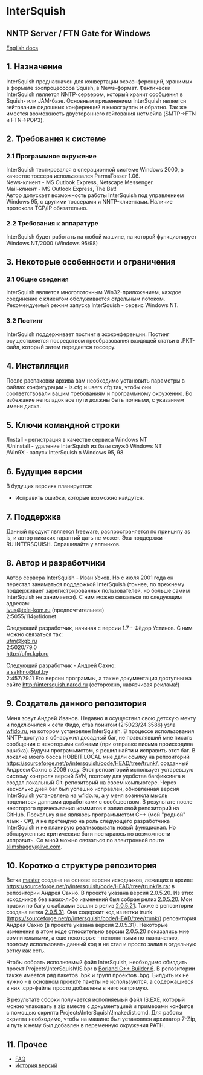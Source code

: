 # InterSquish
## NNTP Server / FTN Gate for Windows

[English docs](Projects/InterSquish/DOC/ENG)

## 1. Назначение
InterSquish предназначен для конвертации эхоконференций, хранимых в формате эхопроцессора Squish, в News-формат. Фактически InterSquish является NNTP-сервером, который хранит сообщения в Squish- или JAM-базе. Основным применением InterSquish является гейтование фидошных конференций в ньюсгруппы и обратно. Так же имеется возможность двустороннего гейтования нетмейла (SMTP->FTN и FTN->POP3).

## 2. Требования к системе
### 2.1 Программное окружение
InterSquish тестировался в операционной системе Windows 2000, в качестве тоссера использовался ParmaTosser 1.06.\
News-клиент - MS Outlook Express, Netscape Messenger.\
Mail-клиент - MS Outlook Express, The Bat!\
Автор допускает возможность работы InterSquish под управлением Windows 95, с другими тоссерами и NNTP-клиентами. Наличие протокола TCP/IP обязательно.

### 2.2 Требования к аппаратуре
InterSquish будет работать на любой машине, на которой функционирует Windows NT/2000 (Windows 95/98)

## 3. Некоторые особенности и ограничения
### 3.1 Общие сведения
InterSquish является многопоточным Win32-приложением, каждое соединение с клиентом обслуживается отдельным потоком. Рекомендуемый режим запуска InterSquish - сервис Windows NT.

### 3.2 Постинг
InterSquish поддерживает постинг в эхоконференции. Постинг осуществляется посредством преобразования входящей статьи в .PKT-файл, который затем передается тоссеру.

## 4. Инсталляция
После распаковки архива вам необходимо установить параметры в файлах конфигурации - is.cfg и users.cfg так, чтобы они соответствовали вашим требованиям и программному окружению. Во избежание неполадок все пути должны быть полными, с указанием имени диска.

## 5. Ключи командной строки
/Install - регистрация в качестве сервиса Windows NT\
/Uninstall - удаление InterSquish из базы служб Windows NT\
/Win9X - запуск InterSquish в Windows 95, 98.

## 6. Будущие версии
В будущих версиях планируется:
* Исправить ошибки, которые возможно найдутся.

## 7. Поддержка
Данный продукт является freeware, распространяется по принципу as is, и автор никаких гарантий дать не может. Эха поддержки - RU.INTERSQUISH. Спрашивайте у аплинков.

## 8. Автор и разработчики
Автор сервера InterSquish - Иван Усков. Но с июля 2001 года он перестал заниматься поддержкой InterSquish (точнее, по прежнему поддерживает зарегистрированных пользователей, но больше самим InterSquish не занимается). С ним можно связаться по следующим адресам:\
ivus@tele-kom.ru (предпочтительнее)\
2:5055/114@fidonet

Следующий разработчик, начиная с версии 1.7 - Фёдор Устинов. С ним можно связаться так:\
ufm@kgb.ru\
2:5020/79.0\
http://ufm.kgb.ru

Следующий разработчик - Андрей Сахно:\
a.sakhno@tut.by\
2:457/79.11
Его версии программы, а также документация доступны на сайте http://intersquish.narod.ru (осторожно, навязчивая реклама!)

## 9. Создатель данного репозитория
Меня зовут Андрей Иванов. Недавно я осуществил свою детскую мечту и подключился к сети Фидо, став поинтом (2:5023/24.3586) узла [wfido.ru](http://wfido.ru), на котором установлен InterSquish. В процессе использования NNTP-доступа я обнаружил досадный баг, не позволявший мне писать сообщения с некоторыми сабжами (при отправке письма происходила ошибка). Будучи программистом, я решил найти и исправить этот баг. В локалке моего босса HOBBIT.LOCAL мне дали ссылку на репозиторий https://sourceforge.net/p/intersquish/code/HEAD/tree/trunk/, созданный Андреем Сахно в 2009 году. Этот репозиторий использует устаревшую систему контроля версий SVN, поэтому для удобства багфиксинга я создал локальный Git-репозиторий на своем компьютере. Через несколько дней баг был успешно исправлен, обновленная версия InterSquish установлена на wfido.ru, а у меня возникла мысль поделиться данными доработками с сообществом. В результате после некоторого причесывания коммитов я залил свой репозиторий на GitHub.
Поскольку я не являюсь программистом C++ (мой "родной" язык - C#), я не претендую на роль следующего разработчика InterSquish и не планирую реализовывать новый функционал. Но обнаруженные критические баги постараюсь по возможности исправить. Со мной можно связаться по электронной почте slimshaggy@live.com.

## 10. Коротко о структуре репозитория
Ветка [master](https://github.com/SlimShaggy/InterSquish/tree/master) создана на основе версии исходников, лежащих в архиве https://sourceforge.net/p/intersquish/code/HEAD/tree/trunk/is.rar в репозитории Андрея Сахно. В проекте указана версия 2.0.5.20. Из этих исходников без каких-либо изменений был собран релиз [2.0.5.20](https://github.com/SlimShaggy/InterSquish/releases/tag/2.0.5.20). Мои правки по багу с сабжами вошли в релиз [2.0.5.21](https://github.com/SlimShaggy/InterSquish/releases/tag/2.0.5.21).
Также в репозитории создана ветка [2.0.5.31](https://github.com/SlimShaggy/InterSquish/tree/2.0.5.31). Она содержит код из ветки trunk (https://sourceforge.net/p/intersquish/code/HEAD/tree/trunk/) репозитория Андрея Сахно (в проекте указана версия 2.0.5.31). Некоторые изменения в этом коде относительно версии 2.0.5.20 показались мне сомнительными, а еще некоторые - непонятными по назначению, поэтому использовать данный код я не стал и просто залил в отдельную ветку как есть.

Чтобы собрать исполняемый файл InterSquish, необходимо сбилдить проект Projects\InterSquish\IS.bpr в [Borland C++ Builder 6](https://winworldpc.com/product/borland-c-builder/6x). В репозитории также имеется ряд пакетов .bpk и групп проектов .bpg. Билдить их не нужно - в основном проекте пакеты не используются, а содержащиеся в них .cpp-файлы просто добавлены в него напрямую.

В результате сборки получается исполняемый файл IS.EXE, который можно упаковать в zip вместе с документацией и примерами конфигов с помощью скрипта Projects\InterSquish\\!makedist.cmd. Для работы скрипта необходимо, чтобы на машине был установлен архиватор 7-Zip, и путь к нему был добавлен в переменную окружения PATH.

## 11. Прочее
* [FAQ](Projects/InterSquish/DOC/RUS/IS_FAQ.TXT)
* [История версий](Projects/InterSquish/DOC/RUS/history.txt)
